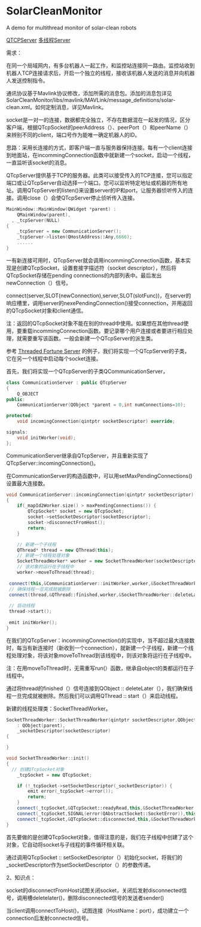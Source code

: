 # SolarCleanMonitor
A demo for multithread monitor of solar-clean robots

[QTCPServer][1]
[多线程Server][2]  

[1]:http://doc.qt.io/archives/qt-5.8/qtcpserver.html  
[2]:http://doc.qt.io/archives/qt-5.8/qtnetwork-threadedfortuneserver-example.html  

需求：

在同一个局域网内，有多台机器人一起工作，和监控站连接同一路由。监控站收到机器人TCP连接请求后，开启一个独立的线程，接收该机器人发送的消息并向机器人发送控制指令。

通讯协议基于Mavlink协议修改，添加所需的消息包。添加的消息包详见 SolarCleanMonitor/libs/mavlink/MAVLink/message_definitions/solar-clean.xml。如何定制消息，详见Mavlink。

socket是一对一的连接，数据都完全独立，不存在数据混在一起发的情况，区分客户端，根据QTcpSocket的peerAddress（）、peerPort（）和peerName（）来辨别不同的client，端口号作为能唯一确定机器人的ID。

思路：采用长连接的方式，即客户端一直与服务器保持连接。每有一个client连接到地面站，在incommingConnection函数中就新建一个socket，启动一个线程，一直监听该socket的消息。

QTcpServer提供基于TCP的服务器。此类可以接受传入的TCP连接，您可以指定端口或让QTcpServer自动选择一个端口。您可以监听特定地址或机器的所有地址。调用QTcpServer的listen()来设置server的IP和port，让服务器侦听传入的连接。调用close（）会使QTcpServer停止侦听传入连接。

```c++
MainWindow::MainWindow(QWidget *parent) :
    QMainWindow(parent),
  , _tcpServer(NULL)
{
    _tcpServer = new CommunicationServer();
    _tcpServer->listen(QHostAddress::Any,6666);
    ......
}
```

一有新连接可用时，QTcpServer就会调用incommingConnection函数，基本实现是创建QTcpSocket，设置套接字描述符（socket descriptor），然后将QTcpSocket存储在pending connections的内部列表中。最后发出newConnection（）信号。

connect(server,SLOT(newConnection),server,SLOT(slotFunc))，在server的响应槽里，调用server的nexePendingConnection()接受connection，并用返回的QTcpSocket对象和client通信。

注：返回的QTcpSocket对象不能在别的thread中使用。如果想在其他thread使用，要重载incommingConnection函数。要记录哪个用户连接或者要进行相应处理，就需要重写该函数。一般会新建一个QTcpServer的派生类。

参考 [Threaded Fortune Server](http://doc.qt.io/archives/qt-5.8/qtnetwork-threadedfortuneserver-example.html "Threaded Fortune Server")  的例子，我们将实现一个QTcpServer的子类，它在另一个线程中启动每个socket连接。

首先，我们将实现一个QTcpServer的子类QCommunicationServer，

```c++
class CommunicationServer : public QTcpServer
{
    Q_OBJECT
public:
    CommunicationServer(QObject *parent = 0,int numConnections=10);

protected:
    void incomingConnection(qintptr socketDescriptor) override;

signals:
    void initWorker(void);
};
```

CommunicationServer继承自QTcpServer，并且重新实现了QTcpServer::incomingConnection()。

在CommunicationServer的构造函数中，可以用setMaxPendingConnections()设置最大连接数。

```c++
void CommunicationServer::incomingConnection(qintptr socketDescriptor)
{
    if(_mapId2Worker.size() > maxPendingConnections()) {
        QTcpSocket* socket = new QTcpSocket;
        socket->setSocketDescriptor(socketDescriptor);
        socket->disconnectFromHost();
        return;
    }

    // 新建一个子线程
    QThread* thread = new QThread(this);
    // 新建一个线程处理对象
    SocketThreadWorker* worker = new SocketThreadWorker(socketDescriptor);
    // 该对象的运行在子线程中
    worker->moveToThread(thread);
 
 connect(this,&CommunicationServer::initWorker,worker,&SocketThreadWorker::init);
 // 确保线程一旦完成就被删除
 connect(thread,&QThread::finished,worker,&SocketThreadWorker::deleteLater);
 
 // 启动线程
 thread->start();
   
 emit initWorker();
}
```

在我们的QTcpServer：incommingConnection()的实现中，当不超过最大连接数时，每当有新连接时（新收到一个connection），就新建一个子线程，新建一个线程处理对象，将该对象moveToThread到该线程中，则该对象将运行在子线程中。

注：在用moveToThread时，无需重写run(）函数，继承自object的类都运行在子线程中。

通过将thread的finished（）信号连接到QObject :: deleteLater（），我们确保线程一旦完成就被删除。然后我们可以调用QThread :: start（）来启动线程。

新建的线程处理类：SocketThreadWorker。

```c++
SocketThreadWorker::SocketThreadWorker(qintptr socketDescriptor,QObject *parent)
    : QObject(parent),
    _socketDescriptor(socketDescriptor)
{

}

void SocketThreadWorker::init()
{
  // 创建QTcpSocket对象
    _tcpSocket = new QTcpSocket;

    if (!_tcpSocket->setSocketDescriptor(_socketDescriptor)) {
        emit error(_tcpSocket->error());
        return;
    }
    connect(_tcpSocket,&QTcpSocket::readyRead,this,&SocketThreadWorker::_receiveMessage,Qt::DirectConnection);//in the same thread
    connect(_tcpSocket,SIGNAL(error(QAbstractSocket::SocketError)),this,SLOT(_errorMsg(QAbstractSocket::SocketError)));
    connect(_tcpSocket,&QTcpSocket::disconnected,this,&SocketThreadWorker::_disconnect,Qt::DirectConnection);
}
```

首先要做的是创建QTcpSocket对象，值得注意的是，我们在子线程中创建了这个对象，它自动将socket与子线程的事件循环相关联。

通过调用QTcpSocket :: setSocketDescriptor（）初始化socket，将我们的_socketDescriptor作为setSocketDescriptor（）的参数传递。

2、知识点：

socket的disconnectFromHost试图关闭socket，关闭后发射disconnected信号，调用槽deletelater()，删除disconnected信号的发送者sender()

当client调用connectToHost()，试图连接（HostName：port），成功建立一个connection后发射connected信号。
